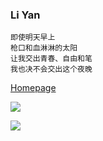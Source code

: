 ### Li Yan

<pre><code>即使明天早上
枪口和血淋淋的太阳
让我交出青春、自由和笔
我也决不会交出这个夜晚</code></pre>


[Homepage](https://liyan.moe)

![](https://github-readme-stats.vercel.app/api?username=liyanqwq&show_icons=true&theme=default&count_private=true&hide_title=true)

![](https://github-readme-stats.vercel.app/api/top-langs/?username=liyanqwq&show_icons=true&layout=compact&count_private=true&hide_title=true&theme=default)
